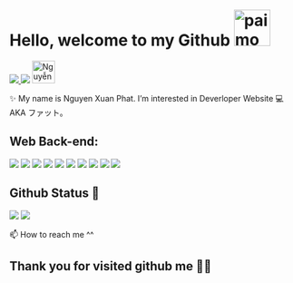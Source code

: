 # Hello, welcome to my Github <a href="https://emoji.gg/emoji/5940-paimon-dumb"><img src="https://cdn3.emoji.gg/emojis/5940-paimon-dumb.png" width="64px" height="64px" alt="paimon_dumb">
<a href=https://www.facebook.com/xpnguyen2428 target="_blank"/> <img src="https://img.shields.io/badge/-Facebok-blue"> </a> <img src="https://komarev.com/ghpvc/?username=anhduy1202&color=blue">
<a href="https://app.daily.dev/junn"><img src="https://api.daily.dev/devcards/cc79e30835364b54a29cbadd5da905a4.png?r=8qg" width="40" alt="Nguyễn Xuân Phát's Dev Card"/></a>

✨ My name is Nguyen Xuan Phat. I’m interested in Deverloper Website 💻
AKA ファット。

## Web Back-end:
<img src="https://img.shields.io/badge/react-%2320232a.svg?style=for-the-badge&logo=react&logoColor=%2361DAFB"> <img src="https://img.shields.io/badge/sqlite-%2307405e.svg?style=for-the-badge&logo=sqlite&logoColor=white"> <img src="https://img.shields.io/badge/javascript-%23323330.svg?style=for-the-badge&logo=javascript&logoColor=%23F7DF1E"> <img src="https://img.shields.io/badge/c%23-%23239120.svg?style=for-the-badge&logo=c-sharp&logoColor=white">  <img src="https://img.shields.io/badge/html5-%23E34F26.svg?style=for-the-badge&logo=html5&logoColor=white"> <img src="https://img.shields.io/badge/css3-%231572B6.svg?style=for-the-badge&logo=css3&logoColor=white"> <img src="https://img.shields.io/badge/Microsoft%20SQL%20Sever-CC2927?style=for-the-badge&logo=microsoft%20sql%20server&logoColor=white"> <img src="https://img.shields.io/badge/SASS-hotpink.svg?style=for-the-badge&logo=SASS&logoColor=white"> <img src="https://img.shields.io/badge/.NET-5C2D91?style=for-the-badge&logo=.net&logoColor=white"> <img src="https://img.shields.io/badge/Postman-FF6C37?style=for-the-badge&logo=postman&logoColor=white"> 

## Github Status 🎇

<img src="https://github-readme-stats.vercel.app/api?username=xpnguyendl&theme=tokyonight&show_icons=true&count_private=true">

<img src="https://github-readme-stats.vercel.app/api/top-langs/?username=xpnguyendl&theme=tokyonight&layout=compact&langs_count=6">

📫 How to reach me ^^ 

## Thank you for visited github me 🥰🥰


